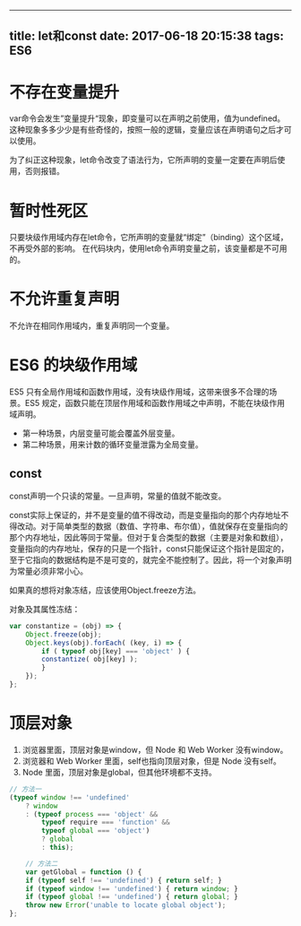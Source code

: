 
---
title: let和const
date: 2017-06-18 20:15:38
tags: ES6
---


# 不存在变量提升
var命令会发生”变量提升“现象，即变量可以在声明之前使用，值为undefined。这种现象多多少少是有些奇怪的，按照一般的逻辑，变量应该在声明语句之后才可以使用。

为了纠正这种现象，let命令改变了语法行为，它所声明的变量一定要在声明后使用，否则报错。

<!-- more -->


# 暂时性死区
只要块级作用域内存在let命令，它所声明的变量就“绑定”（binding）这个区域，不再受外部的影响。
在代码块内，使用let命令声明变量之前，该变量都是不可用的。

# 不允许重复声明
不允许在相同作用域内，重复声明同一个变量。

# ES6 的块级作用域
ES5 只有全局作用域和函数作用域，没有块级作用域，这带来很多不合理的场景。ES5 规定，函数只能在顶层作用域和函数作用域之中声明，不能在块级作用域声明。

 * 第一种场景，内层变量可能会覆盖外层变量。
 * 第二种场景，用来计数的循环变量泄露为全局变量。

 ## const
 const声明一个只读的常量。一旦声明，常量的值就不能改变。

 const实际上保证的，并不是变量的值不得改动，而是变量指向的那个内存地址不得改动。对于简单类型的数据（数值、字符串、布尔值），值就保存在变量指向的那个内存地址，因此等同于常量。但对于复合类型的数据（主要是对象和数组），变量指向的内存地址，保存的只是一个指针，const只能保证这个指针是固定的，至于它指向的数据结构是不是可变的，就完全不能控制了。因此，将一个对象声明为常量必须非常小心。

 如果真的想将对象冻结，应该使用Object.freeze方法。

 对象及其属性冻结：

```js
var constantize = (obj) => {
    Object.freeze(obj);
    Object.keys(obj).forEach( (key, i) => {
        if ( typeof obj[key] === 'object' ) {
        constantize( obj[key] );
        }
    });
};
```


# 顶层对象

1. 浏览器里面，顶层对象是window，但 Node 和 Web Worker 没有window。
2. 浏览器和 Web Worker 里面，self也指向顶层对象，但是 Node 没有self。
3. Node 里面，顶层对象是global，但其他环境都不支持。

```js
// 方法一
(typeof window !== 'undefined'
    ? window
    : (typeof process === 'object' &&
        typeof require === 'function' &&
        typeof global === 'object')
        ? global
        : this);

    // 方法二
    var getGlobal = function () {
    if (typeof self !== 'undefined') { return self; }
    if (typeof window !== 'undefined') { return window; }
    if (typeof global !== 'undefined') { return global; }
    throw new Error('unable to locate global object');
};
```
